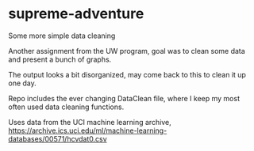 # supreme-adventure
Some more simple data cleaning

Another assignment from the UW program, goal was to clean some data and present a bunch of graphs.

The output looks a bit disorganized, may come back to this to clean it up one day.

Repo includes the ever changing DataClean file, where I keep my most often used data cleaning functions.

Uses data from the UCI machine learning archive, https://archive.ics.uci.edu/ml/machine-learning-databases/00571/hcvdat0.csv
